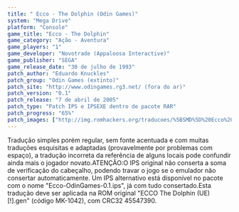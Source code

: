 ```yaml
---
title: " Ecco - The Dolphin (Odin Games)"
system: "Mega Drive"
platform: "Console"
game_title: "Ecco - The Dolphin"
game_category: "Ação - Aventura"
game_players: "1"
game_developer: "Novotrade (Appaloosa Interactive)"
game_publisher: "SEGA"
game_release_date: "30 de julho de 1993"
patch_author: "Eduardo Knuckles"
patch_group: "Odin Games (extinto)"
patch_site: "http://www.odingames.rg3.net/ (fora do ar)"
patch_version: "0.1"
patch_release: "7 de abril de 2005"
patch_type: "Patch IPS e IPSEXE dentro de pacote RAR"
patch_progress: "65%"
patch_images: ["http://img.romhackers.org/traducoes/%5BSMD%5D%20Ecco%20-%20The%20Dolphin%20-%20Odin%20Games%20-%201.png","http://img.romhackers.org/traducoes/%5BSMD%5D%20Ecco%20-%20The%20Dolphin%20-%20Odin%20Games%20-%202.png","http://img.romhackers.org/traducoes/%5BSMD%5D%20Ecco%20-%20The%20Dolphin%20-%20Odin%20Games%20-%203.png"]
---
```

Tradução simples porém regular, sem fonte acentuada e com muitas traduções esquisitas e adaptadas (provavelmente por problemas com espaço), a tradução incorreta da referência de alguns locais pode confundir ainda mais o jogador novato.ATENÇÃO:O IPS original não conserta a soma de verificação do cabeçalho, podendo travar o jogo se o emulador não consertar automaticamente. Um IPS alternativo está disponível no pacote com o nome "Ecco-OdinGames-0.1.ips", já com tudo consertado.Esta tradução deve ser aplicada na ROM original "ECCO The Dolphin (UE) [!].gen" (código MK-1042), com CRC32 45547390.